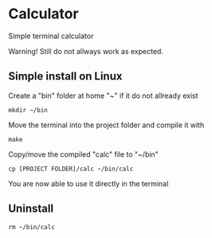 # Calculator
Simple terminal calculator

Warning! Still do not allways work as expected.

## Simple install on Linux
Create a "bin" folder at home "~" if it do not allready exist

`mkdir ~/bin`

Move the terminal into the project folder and compile it with

`make`

Copy/move the compiled "calc" file to "~/bin"

`cp [PROJECT FOLDER]/calc ~/bin/calc`

You are now able to use it directly in the terminal

## Uninstall
`rm ~/bin/calc`
